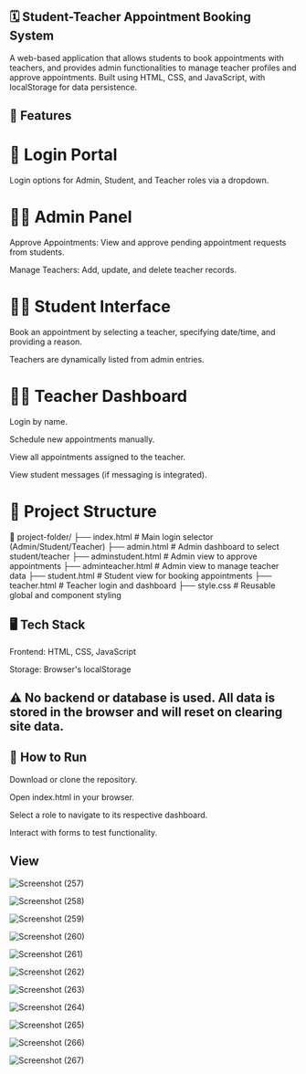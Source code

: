 ## 🗓️ Student-Teacher Appointment Booking System
A web-based application that allows students to book appointments with teachers, and provides admin functionalities to manage teacher profiles and approve appointments. Built using HTML, CSS, and JavaScript, with localStorage for data persistence.

## 🔧 Features
# 🔑 Login Portal
Login options for Admin, Student, and Teacher roles via a dropdown.

# 👨‍🏫 Admin Panel
Approve Appointments: View and approve pending appointment requests from students.

Manage Teachers: Add, update, and delete teacher records.

# 👩‍🎓 Student Interface
Book an appointment by selecting a teacher, specifying date/time, and providing a reason.

Teachers are dynamically listed from admin entries.

# 🧑‍🏫 Teacher Dashboard
Login by name.

Schedule new appointments manually.

View all appointments assigned to the teacher.

View student messages (if messaging is integrated).

# 🧱 Project Structure

📁 project-folder/
├── index.html                 # Main login selector (Admin/Student/Teacher)
├── admin.html                 # Admin dashboard to select student/teacher
├── adminstudent.html          # Admin view to approve appointments
├── adminteacher.html          # Admin view to manage teacher data
├── student.html               # Student view for booking appointments
├── teacher.html               # Teacher login and dashboard
├── style.css                  # Reusable global and component styling
## 🖥️ Tech Stack
Frontend: HTML, CSS, JavaScript

Storage: Browser's localStorage

## ⚠️ No backend or database is used. All data is stored in the browser and will reset on clearing site data.

## 🧪 How to Run
Download or clone the repository.

Open index.html in your browser.

Select a role to navigate to its respective dashboard.

Interact with forms to test functionality.
## View

![Screenshot (257)](https://github.com/user-attachments/assets/73ff26d2-0166-4f59-8ee9-66c9f9585f86)

![Screenshot (258)](https://github.com/user-attachments/assets/f324e14c-36cd-4a34-967a-635b05c7c783)

![Screenshot (259)](https://github.com/user-attachments/assets/efebeeb8-5867-441d-81ec-424eb1722792)

![Screenshot (260)](https://github.com/user-attachments/assets/a90e31c2-af5a-4446-9e9a-496e4c92caf2)

![Screenshot (261)](https://github.com/user-attachments/assets/976a8ed6-7851-4bfb-b69c-0d531c7fb3c7)

![Screenshot (262)](https://github.com/user-attachments/assets/29c107f3-c02b-4d4f-9aac-afa7b552da43)

![Screenshot (263)](https://github.com/user-attachments/assets/415a3f32-62d1-45e6-9b9f-fc353d7739e3)

![Screenshot (264)](https://github.com/user-attachments/assets/40e4b30a-7537-4862-b3ce-e0166c413499)

![Screenshot (265)](https://github.com/user-attachments/assets/3e5a3000-a575-42b1-9d0c-cbce87d90785)

![Screenshot (266)](https://github.com/user-attachments/assets/61c90902-313d-4993-b78a-b3c1d0a821bb)

![Screenshot (267)](https://github.com/user-attachments/assets/464280f3-e0a8-41d9-a519-b9b9cb47a3c5)
